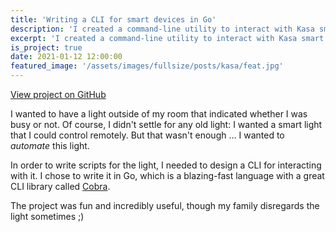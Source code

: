 ```yaml
---
title: 'Writing a CLI for smart devices in Go'
description: 'I created a command-line utility to interact with Kasa smart plugs and lights.'
excerpt: 'I created a command-line utility to interact with Kasa smart plugs and lights.'
is_project: true
date: 2021-01-12 12:00:00
featured_image: '/assets/images/fullsize/posts/kasa/feat.jpg'
---
```


<a href="https://github.com/thomasbreydo/kasa" class="button button--medium">View project on GitHub</a>

I wanted to have a light outside of my room that indicated whether I was busy or not.
Of course, I didn't settle for any old light: I wanted a smart light that I could
control remotely. But that wasn't enough &hellip; I wanted to _automate_ this light.

In order to write scripts for the light, I needed to design a CLI for interacting
with it. I chose to write it in Go, which is a blazing-fast language with a great
CLI library called [Cobra](https://github.com/spf13/cobra).

The project was fun and incredibly useful, though my family disregards the light sometimes ;)